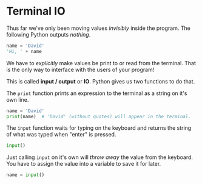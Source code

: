 # Terminal IO

Thus far we've only been moving values _invisibly_ inside the program.
The following Python outputs _nothing_.

```py
name = 'David'
'Hi, ' + name
```

We have to _explicitly_ make values be print to or read from the terminal.
That is the only way to interface with the users of your program!

This is called **input / output** or **IO**.
Python gives us two functions to do that.

The `print` function prints an expression to the terminal as a string on it's own line.

```py
name = 'David'
print(name)  # 'David' (without quotes) will appear in the terminal.
```

The `input` function waits for typing on the keyboard and returns the string of what was typed when "enter" is pressed.

```py
input()
```

Just calling `input` on it's own will _throw away_ the value from the keyboard.
You have to assign the value into a variable to save it for later.

```py
name = input()
```
